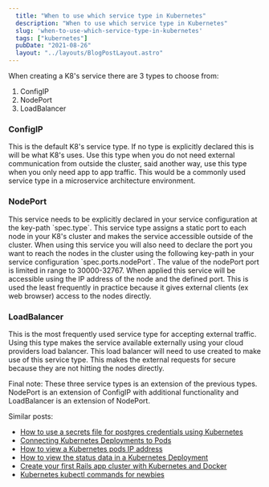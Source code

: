 ```yaml
---
  title: "When to use which service type in Kubernetes"
  description: "When to use which service type in Kubernetes"
  slug: 'when-to-use-which-service-type-in-kubernetes'
  tags: ["kubernetes"]
  pubDate: "2021-08-26"
  layout: "../layouts/BlogPostLayout.astro"
---
```


When creating a K8's service there are 3 types to choose from:
1) ConfigIP
2) NodePort
3) LoadBalancer

<h3>ConfigIP</h3>
This is the default K8's service type. If no type is explicitly declared this is will be what K8's uses. Use this type when you do not need external communication from outside the cluster, said another way, use this type when you only need app to app traffic. This would be a commonly used service type in a microservice architecture environment.

<h3>NodePort</h3>
This service needs to be explicitly declared in your service configuration at the key-path `spec.type`. This service type assigns a static port to each node in your K8's cluster and makes the service accessible outside of the cluster. When using this service you will also need to declare the port you want to reach the nodes in the cluster using the following key-path in your service configuration `spec.ports.nodePort`. The value of the nodePort port is limited in range to 30000-32767. When applied this service will be accessible using the IP address of the node and the defined port. This is used the least frequently in practice because it gives external clients (ex web browser) access to the nodes directly.

<h3>LoadBalancer</h3>
This is the most frequently used service type for accepting external traffic. Using this type makes the service available externally using your cloud providers load balancer. This load balancer will need to use created to make use of this service type. This makes the external requests for secure because they are not hitting the nodes directly.

Final note:
These three service types is an extension of the previous types. NodePort is an extension of ConfigIP with additional functionality and LoadBalancer is an extension of NodePort.

Similar posts:
- [How to use a secrets file for postgres credentials using Kubernetes](https://www.devdecks.io/2021-how-to-use-a-secrets-file-for-postgres-credentials-kubernetes)
- [Connecting Kubernetes Deployments to Pods](https://www.devdecks.io/2021-connecting-pods-to-deployments-kubernetes)
- [How to view a Kubernetes pods IP address](https://www.devdecks.io/2021-how-to-view-kubernetes-pod-ip-address)
- [How to view the status data in a Kubernetes Deployment](https://www.devdecks.io/2021-how-to-view-the-status-data-of-a-kubernetes-deployment)
- [Create your first Rails app cluster with Kubernetes and Docker](https://www.devdecks.io/2021-create-your-first-kubernetes-rails-app-pt1)
- [Kubernetes kubectl commands for newbies](https://www.devdecks.io/2021-kubernetes-kubectl-commands-for-newbies)